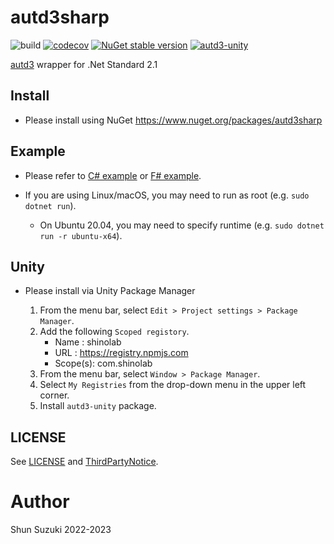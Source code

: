 # autd3sharp


![build](https://github.com/shinolab/AUTD3Sharp/workflows/build/badge.svg)
[![codecov](https://codecov.io/gh/shinolab/AUTD3Sharp/graph/badge.svg)](https://codecov.io/gh/shinolab/AUTD3Sharp)
[![NuGet stable version](https://img.shields.io/nuget/v/autd3sharp)](https://nuget.org/packages/AUTD3Sharp)
[![autd3-unity](https://img.shields.io/npm/v/com.shinolab.autd3?label=autd3-unity)](https://www.npmjs.com/package/com.shinolab.autd3)

[autd3](https://github.com/shinolab/autd3-rs) wrapper for .Net Standard 2.1

## Install

* Please install using NuGet
    https://www.nuget.org/packages/autd3sharp

## Example

* Please refer to [C# example](./example/cs) or [F# example](./example/fs).

* If you are using Linux/macOS, you may need to run as root (e.g. `sudo dotnet run`).
    * On Ubuntu 20.04, you may need to specify runtime (e.g. `sudo dotnet run -r ubuntu-x64`).

## Unity

* Please install via Unity Package Manager

    1. From the menu bar, select `Edit > Project settings > Package Manager`.
    1. Add the following `Scoped registory`.
        - Name : shinolab
        - URL : https://registry.npmjs.com
        - Scope(s): com.shinolab
    1. From the menu bar, select `Window > Package Manager`.
    1. Select `My Registries` from the drop-down menu in the upper left corner.
    1. Install `autd3-unity` package.

## LICENSE

See [LICENSE](./LICENSE) and [ThirdPartyNotice](./ThirdPartyNotice.txt).

# Author

Shun Suzuki 2022-2023
